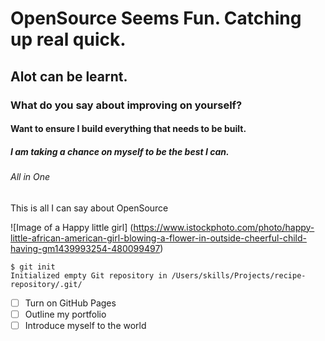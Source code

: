# OpenSource Seems Fun. Catching up real quick.
## Alot can be learnt.
### What do you say about improving on yourself?
#### Want to ensure I build everything that needs to be built.
##### I am taking a chance on myself to be the best I can.
###### All in One

This is all I can say about OpenSource


![Image of a Happy little girl] (https://www.istockphoto.com/photo/happy-little-african-american-girl-blowing-a-flower-in-outside-cheerful-child-having-gm1439993254-480099497) 


```
$ git init
Initialized empty Git repository in /Users/skills/Projects/recipe-repository/.git/
```

- [ ] Turn on GitHub Pages
- [ ] Outline my portfolio
- [ ] Introduce myself to the world
